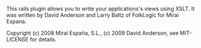 This rails plugin allows you to write your applications's views using XSLT. It was written by David Anderson and Larry Baltz of FolkLogic for Mirai Espana.

Copyright (c) 2008 Mirai España, S.L., (c) 2009 David Anderson, see MIT-LICENSE for details.
